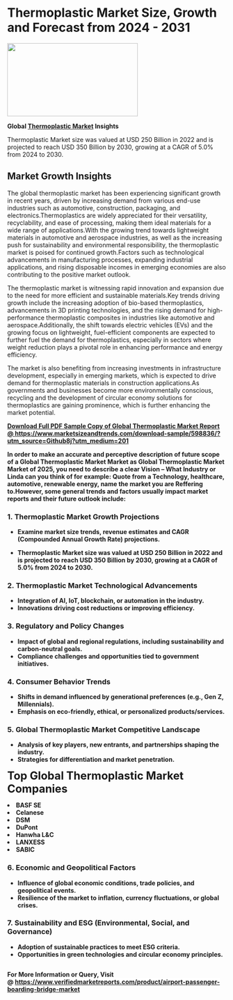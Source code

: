 <H1>Thermoplastic Market Size, Growth and Forecast from 2024 - 2031</H1><img class="aligncenter size-medium wp-image-584254" src="https://thirdeyenews.in/wp-content/uploads/2024/09/Global-Market-Research-300x168.jpeg" alt="" width="300" height="168" /><p><strong>Global&nbsp;<a href="https://www.marketsizeandtrends.com/download-sample/598836/?utm_source=Github8j?utm_medium=201">Thermoplastic Market</a> Insights</strong></p><p>Thermoplastic Market size was valued at USD 250 Billion in 2022 and is projected to reach USD 350 Billion by 2030, growing at a CAGR of 5.0% from 2024 to 2030.</p><p><h2>Market Growth Insights</h2> <p>The global thermoplastic market has been experiencing significant growth in recent years, driven by increasing demand from various end-use industries such as automotive, construction, packaging, and electronics.Thermoplastics are widely appreciated for their versatility, recyclability, and ease of processing, making them ideal materials for a wide range of applications.With the growing trend towards lightweight materials in automotive and aerospace industries, as well as the increasing push for sustainability and environmental responsibility, the thermoplastic market is poised for continued growth.Factors such as technological advancements in manufacturing processes, expanding industrial applications, and rising disposable incomes in emerging economies are also contributing to the positive market outlook.</p> <p><strong><a href="#"></a></strong></p> <p>The thermoplastic market is witnessing rapid innovation and expansion due to the need for more efficient and sustainable materials.Key trends driving growth include the increasing adoption of bio-based thermoplastics, advancements in 3D printing technologies, and the rising demand for high-performance thermoplastic composites in industries like automotive and aerospace.Additionally, the shift towards electric vehicles (EVs) and the growing focus on lightweight, fuel-efficient components are expected to further fuel the demand for thermoplastics, especially in sectors where weight reduction plays a pivotal role in enhancing performance and energy efficiency.</p> <p>The market is also benefiting from increasing investments in infrastructure development, especially in emerging markets, which is expected to drive demand for thermoplastic materials in construction applications.As governments and businesses become more environmentally conscious, recycling and the development of circular economy solutions for thermoplastics are gaining prominence, which is further enhancing the market potential.</p> <p><strong><a href="#"></p><p><span class=""><strong>Download Full PDF Sample Copy of Global Thermoplastic Market Report</strong> @ <a href="https://www.marketsizeandtrends.com/download-sample/598836/?utm_source=Github8j?utm_medium=201" target="_blank">https://www.marketsizeandtrends.com/download-sample/598836/?utm_source=Github8j?utm_medium=201</a></span></p><p>In order to make an accurate and perceptive description of future scope of a Global&nbsp;Thermoplastic Market Market as Global&nbsp;Thermoplastic Market Market of 2025, you need to describe a clear Vision &ndash; What Industry or Linda can you think of for example: Quote from a Technology, healthcare, automotive, renewable energy, name the market you are Reffering to.However, some general trends and factors usually impact market reports and their future outlook include:</p><h3>1.&nbsp;<strong>Thermoplastic Market Growth Projections</strong></h3><ul><li>Examine market size trends, revenue estimates and CAGR (Compounded Annual Growth Rate) projections.</li><li><p>Thermoplastic Market size was valued at USD 250 Billion in 2022 and is projected to reach USD 350 Billion by 2030, growing at a CAGR of 5.0% from 2024 to 2030.</p></li></ul><h3>2.&nbsp;<strong>Thermoplastic Market Technological Advancements</strong></h3><ul><li>Integration of AI, IoT, blockchain, or automation in the industry.</li><li>Innovations driving cost reductions or improving efficiency.</li></ul><h3>3.&nbsp;<strong>Regulatory and Policy Changes</strong></h3><ul><li>Impact of global and regional regulations, including sustainability and carbon-neutral goals.</li><li>Compliance challenges and opportunities tied to government initiatives.</li></ul><h3>4.&nbsp;<strong>Consumer Behavior Trends</strong></h3><ul><li>Shifts in demand influenced by generational preferences (e.g., Gen Z, Millennials).</li><li>Emphasis on eco-friendly, ethical, or personalized products/services.</li></ul><h3>5.&nbsp;<strong>Global Thermoplastic Market Competitive Landscape</strong></h3><ul><li>Analysis of key players, new entrants, and partnerships shaping the industry.</li><li>Strategies for differentiation and market penetration.</li></ul><p data-pm-slice="1 1 []"><span style="color: inherit; font-family: inherit; font-size: 25px;">Top Global Thermoplastic Market Companies</span></p><div class="" data-test-id=""><p><li>BASF SE</li><li> Celanese</li><li> DSM</li><li> DuPont</li><li> Hanwha L&C</li><li> LANXESS</li><li> SABIC</li></p></div><h3>6.&nbsp;<strong>Economic and Geopolitical Factors</strong></h3><ul><li>Influence of global economic conditions, trade policies, and geopolitical events.</li><li>Resilience of the market to inflation, currency fluctuations, or global crises.</li></ul><h3>7.&nbsp;<strong>Sustainability and ESG (Environmental, Social, and Governance)</strong></h3><ul><li>Adoption of sustainable practices to meet ESG criteria.</li><li>Opportunities in green technologies and circular economy principles.</li></ul><h2><strong style="font-size: 14px;">For More Information or Query, Visit @&nbsp;</strong><a style="background-color: #ffffff; font-size: 14px;" href="https://www.marketsizeandtrends.com/report/thermoplastic-market/" target="_blank">https://www.verifiedmarketreports.com/product/airport-passenger-boarding-bridge-market</a></h2>